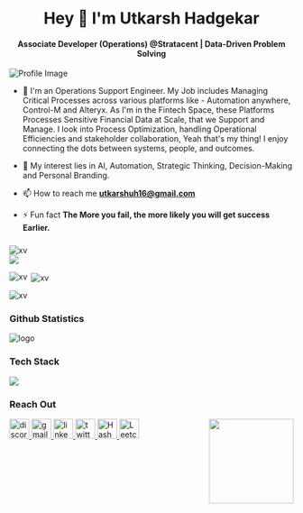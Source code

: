 <h1 align="center">Hey 👋 I'm Utkarsh Hadgekar</h1>
<h4 align="center"> Associate Developer (Operations) @Stratacent | Data-Driven Problem Solving
</h4>

![Profile Image](URL-to-your-image)  <!-- Replace this URL with your actual image URL -->

- 🔭 I'm an Operations Support Engineer. My Job includes Managing Critical Processes across various platforms like - Automation anywhere, Control-M and Alteryx. As I'm in the Fintech Space, these Platforms Processes Sensitive Financial Data at Scale, that we Support and Manage. I look into Process Optimization, handling Operational Efficiencies and stakeholder collaboration, Yeah that's my thing! I enjoy connecting the dots between systems, people, and outcomes.

- 🌱 My interest lies in AI, Automation, Strategic Thinking, Decision-Making and Personal Branding.

- 📫 How to reach me **utkarshuh16@gmail.com**

- ⚡ Fun fact **The More you fail, the more likely you will get success Earlier.**

###
<p align="left"> 
  <img src="https://komarev.com/ghpvc/?username=utkarsh-1602&label=Profile%20views&color=0e75b6&style=flat" alt="xv" /> 
  <img src="https://img.shields.io/github/stars/utkarsh-1602?affiliations=OWNER&color=%23ffe411&label=github%20stars&logo=github&logoColor=%23fffFF&style=flat" style="margin: 0 auto; display: block;" />
</p>
<p><img align="left" src="https://github-readme-stats.vercel.app/api/top-langs?username=utkarsh-1602&show_icons=true&locale=en&layout=compact" alt="xv" /></p>
<p>&nbsp;<img align="center" src="https://github-readme-stats.vercel.app/api?username=utkarsh-1602&show_icons=true&locale=en" alt="xv" /></p>
<p><img align="center" src="https://github-readme-streak-stats.herokuapp.com/?user=utkarsh-1602&" alt="xv" /></p>
<h3 align="left">Github Statistics</h3>
<p align="left"><img src="https://github-profile-trophy.vercel.app/?username=utkarsh-1602&theme=discord&column=8&margin-w=10&margin-h=10" alt="logo" /></p>

###  Tech Stack 

 <a href="https://skillicons.dev" align="center">
    <img align="center" src="https://skillicons.dev/icons?i=typescript,c,cpp,py,java,html,css,bootstrap,tailwind,js,react,nextjs,nodejs,express,mysql,postgres,mongodb,git,github,firebase,appwrite,ps,figma,discord,vite,linux,docker,redux,solidity" />
  </a>


### Reach Out

<img align="right" height="150" src="https://media.tenor.com/5UGuQ1T3DDsAAAAC/naruto-anime.gif"  />

<div align="left">
  <a href="utkarsh#9835" target="_blank">
    <img src="https://img.shields.io/static/v1?message=utkarsh9835&logo=discord&label=&color=7289DA&logoColor=white&labelColor=&style=for-the-badge" height="35" alt="discord logo"  />
  </a>
  <a href="utkarshuh16@gmail.com" target="_blank">
    <img src="https://img.shields.io/static/v1?message=utkarshuh16@gmail.com&logo=gmail&label=&color=D14836&logoColor=white&labelColor=&style=for-the-badge" height="35" alt="gmail logo"  />
  </a>
  <a href="https://www.linkedin.com/in/utkarsh-hadgekar-9a0b411a5/" target="_blank">
    <img src="https://img.shields.io/static/v1?message=LinkedIn&logo=linkedin&label=&color=0077B5&logoColor=white&labelColor=&style=for-the-badge" height="35" alt="linkedin logo"  />
  </a>
  <a href="https://twitter.com/hey_utkarshh" target="_blank">
    <img src="https://img.shields.io/static/v1?message=Twitter&logo=twitter&label=&color=1DA1F2&logoColor=white&labelColor=&style=for-the-badge" height="35" alt="twitter logo"  />
  </a>
<a href="https://hashnode.com/@utkarshAI" target="_blank">
<img src="https://img.shields.io/badge/Hashnode-2962FF?style=for-the-badge&logo=hashnode&logoColor=white" height="35" alt="Hashnode logo"  />
</a>
<a href="https://leetcode.com/utkarsh_uh/" target="_blank">
<img src="https://img.shields.io/badge/LeetCode-000000?style=for-the-badge&logo=LeetCode&logoColor=#d16c06" height="35" alt="Leetcode logo"  />
</a>
</div>

###

<br clear="both">

